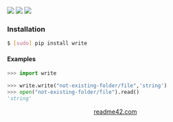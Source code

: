 <!--
https://readme42.com
-->


[![](https://img.shields.io/pypi/v/write.svg?maxAge=3600)](https://pypi.org/project/write/)
[![](https://img.shields.io/badge/License-Unlicense-blue.svg?longCache=True)](https://unlicense.org/)
[![](https://github.com/andrewp-as-is/write.py/workflows/tests42/badge.svg)](https://github.com/andrewp-as-is/write.py/actions)

### Installation
```bash
$ [sudo] pip install write
```

#### Examples
```python
>>> import write

>>> write.write("not-existing-folder/file",'string')
>>> open("not-existing-folder/file").read()
'string'
```

<p align="center">
    <a href="https://readme42.com/">readme42.com</a>
</p>
